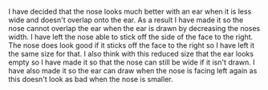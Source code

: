 I have decided that the nose looks much better with an ear when it is less wide and doesn't overlap onto the ear. As a result I have made it so the nose cannot overlap the ear when the ear is drawn by decreasing the noses width. I have left the nose able to stick off the side of the face to the right. The nose does look good if it sticks off the face to the right so I have left it the same size for that. I also think with this reduced size that the ear looks empty so I have made it so that the nose can still be wide if it isn't drawn. I have also made it so the ear can draw when the nose is facing left again as this doesn't look as bad when the nose is smaller. 